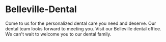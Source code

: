 # Belleville-Dental
Come to us for the personalized dental care you need and deserve. Our dental team looks forward to meeting you. Visit our Belleville dental office. We can't wait to welcome you to our dental family.

